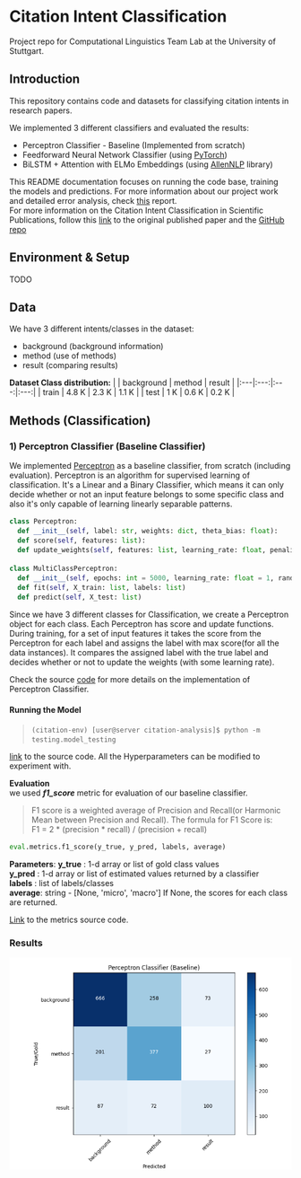 # Citation Intent Classification 
Project repo for Computational Linguistics Team Lab at the University of Stuttgart.

## Introduction
This repository contains code and datasets for classifying citation intents in research papers.

We implemented 3 different classifiers and evaluated the results:

 - Perceptron Classifier - Baseline (Implemented from scratch)
 - Feedforward Neural Network Classifier (using [PyTorch](https://pytorch.org/))
 - BiLSTM + Attention with ELMo Embeddings (using [AllenNLP](https://allennlp.org/) library)

This README documentation focuses on running the code base, training the models and predictions. For more information about our project work and detailed error analysis, check [this](https://www.overleaf.com/project/5f1b0e8a6d0fb80001ceb5eb) report. <br/>
For more information on the Citation Intent Classification in Scientific Publications, follow this [link](https://arxiv.org/pdf/1904.01608.pdf) to the original published paper and the [GitHub repo](https://github.com/allenai/scicite)

## Environment & Setup
TODO

## Data
We have 3 different intents/classes in the dataset:

 - background (background information)
 - method (use of methods)
 - result (comparing results)

**Dataset Class distribution:**
|  | background | method | result |
|:---|:---:|:---:|:---:|
| train | 4.8 K | 2.3 K | 1.1 K |
| test | 1 K | 0.6 K | 0.2 K |

## Methods (Classification)
### 1) Perceptron Classifier (Baseline Classifier)
We implemented [Perceptron](https://en.wikipedia.org/wiki/Perceptron) as a baseline classifier, from scratch (including evaluation). Perceptron is an algorithm for supervised learning of classification. It's a Linear and a Binary Classifier, which means it can only decide whether or not an input feature belongs to some specific class and also it's only capable of learning linearly separable patterns.
```python
class Perceptron:
  def __init__(self, label: str, weights: dict, theta_bias: float):
  def score(self, features: list):
  def update_weights(self, features: list, learning_rate: float, penalize: bool, reward: bool):

class MultiClassPerceptron:
  def __init__(self, epochs: int = 5000, learning_rate: float = 1, random_state: int = 42)
  def fit(self, X_train: list, labels: list)
  def predict(self, X_test: list)
```
Since we have 3 different classes for Classification, we create a Perceptron object for each class. Each Perceptron has score and update functions. During training, for a set of input features it takes the score from the Perceptron for each label and assigns the label with max score(for all the data instances). It compares the assigned label with the true label and decides whether or not to update the weights (with some learning rate).

Check the source [code](/classifier/linear_model.py) for more details on the implementation of Perceptron Classifier.

#### Running the Model

> `(citation-env) [user@server citation-analysis]$ python -m testing.model_testing`
  
[link](/testing/model_testing.py) to the source code. All the Hyperparameters can be modified to experiment with.
  
**Evaluation**  
we used ***f1_score*** metric for evaluation of our baseline classifier.
  
> F1 score is a weighted average of Precision and Recall(or Harmonic Mean between Precision and Recall). 
> The formula for F1 Score is:  
> F1 = 2 * (precision * recall) / (precision + recall)  
  
```python  
eval.metrics.f1_score(y_true, y_pred, labels, average)  
```  
**Parameters**:
**y_true** : 1-d array or list of gold class values    
**y_pred** : 1-d array or list of estimated values returned by a classifier    
**labels** : list of labels/classes    
**average**: string - [None, 'micro', 'macro'] If None, the scores for each class are returned.

[Link](/blob/master/eval/metrics.py) to the metrics source code.

### Results
![Confusion Matrix Plot](/plots/perceptron/confusion_matrix_plot.png?raw=true)
